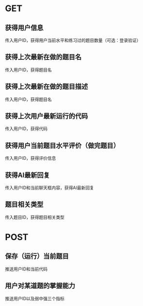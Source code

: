 # GET
## 获得用户信息
传入用户ID，获得用户当前水平和练习过的题目数量（可选：登录验证）

## 获得上次最新在做的题目名
传入用户ID，获得题目名

## 获得上次最新在做的题目描述
传入用户ID，获得题目名

## 获得上次用户最新运行的代码
传入用户ID，获得代码

## 获得用户当前题目水平评价（做完题目）
传入用户ID，获得评价信息

## 获得AI最新回复
传入用户ID和当前聊天框内容，获得AI最新回复

## 题目相关类型
传入题目ID，获得题目相关类型

# POST
## 保存（运行）当前题目
推送用户ID和当前代码

## 用户对某道题的掌握能力
推送用户ID以及弱中强三个指标


